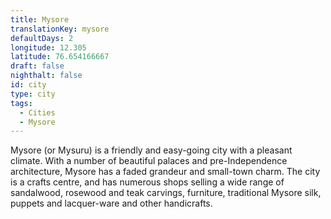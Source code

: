 ```yaml
---
title: Mysore
translationKey: mysore
defaultDays: 2
longitude: 12.305
latitude: 76.654166667
draft: false
nighthalt: false
id: city
type: city
tags:
  - Cities
  - Mysore
---
```

Mysore (or Mysuru) is a friendly and easy-going city with a pleasant climate. With a number of beautiful palaces and pre-Independence architecture, Mysore has a faded grandeur and small-town charm. The city is a crafts centre, and has numerous shops selling a wide range of sandalwood, rosewood and teak carvings, furniture, traditional Mysore silk, puppets and lacquer-ware and other handicrafts.